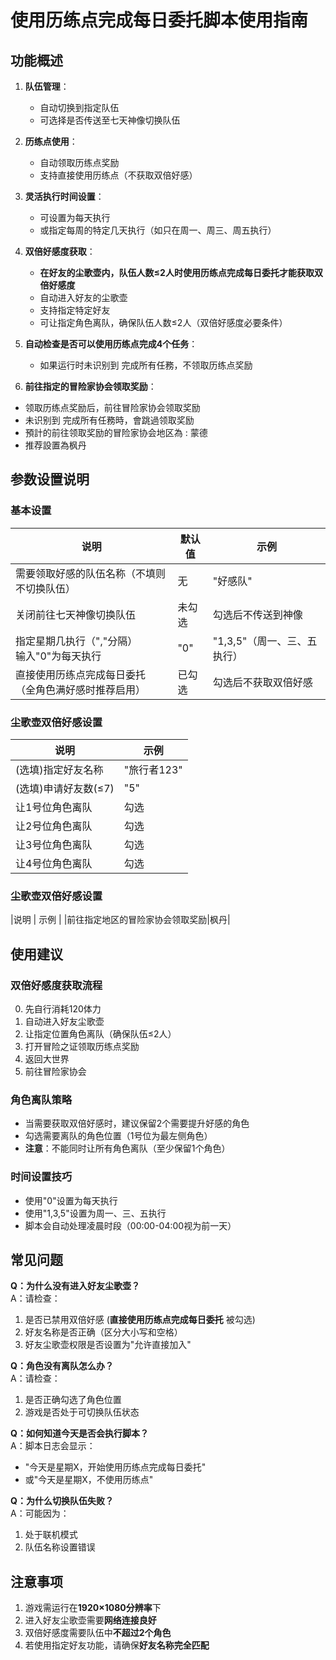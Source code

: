 # 使用历练点完成每日委托脚本使用指南

## 功能概述

1. **队伍管理**：
   - 自动切换到指定队伍
   - 可选择是否传送至七天神像切换队伍

2. **历练点使用**：
   - 自动领取历练点奖励
   - 支持直接使用历练点（不获取双倍好感）

3. **灵活执行时间设置**：
   - 可设置为每天执行
   - 或指定每周的特定几天执行（如只在周一、周三、周五执行）

4. **双倍好感度获取**：
   - **在好友的尘歌壶内，队伍人数≤2人时使用历练点完成每日委托才能获取双倍好感度**
   - 自动进入好友的尘歌壶
   - 支持指定特定好友
   - 可让指定角色离队，确保队伍人数≤2人（双倍好感度必要条件）

5. **自动检查是否可以使用历练点完成4个任务**：
   - 如果运行时未识别到 完成所有任務，不领取历练点奖励

6. **前往指定的冒险家协会领取奖励**：
  - 领取历练点奖励后，前往冒险家协会领取奖励
  - 未识别到 完成所有任務時，會跳過领取奖励
  - 預計的前往领取奖励的冒险家协会地区為 : 蒙德
  - 推荐設置為枫丹


## 参数设置说明

### 基本设置
| 说明 | 默认值 | 示例 |
|------|--------|------|
|需要领取好感的队伍名称（不填则不切换队伍） | 无 | "好感队" |
|关闭前往七天神像切换队伍 | 未勾选 | 勾选后不传送到神像 |
|指定星期几执行（","分隔）<br>输入"0"为每天执行 | "0" | "1,3,5"（周一、三、五执行） |
|直接使用历练点完成每日委托<br>（全角色满好感时推荐启用） | 已勾选 | 勾选后不获取双倍好感 |

### 尘歌壶双倍好感设置
|说明 | 示例 |
|------|------|
| (选填)指定好友名称 | "旅行者123" |
| (选填)申请好友数(≤7) | "5" |
|让1号位角色离队 | 勾选 |
| 让2号位角色离队 | 勾选 |
| 让3号位角色离队 | 勾选 |
| 让4号位角色离队 | 勾选 |

### 尘歌壶双倍好感设置
|说明 | 示例 |
|前往指定地区的冒险家协会领取奖励|枫丹|

## 使用建议

### 双倍好感度获取流程
0. 先自行消耗120体力
1. 自动进入好友尘歌壶
2. 让指定位置角色离队（确保队伍≤2人）
3. 打开冒险之证领取历练点奖励
4. 返回大世界
5. 前往冒险家协会

### 角色离队策略
- 当需要获取双倍好感时，建议保留2个需要提升好感的角色
- 勾选需要离队的角色位置（1号位为最左侧角色）
- **注意**：不能同时让所有角色离队（至少保留1个角色）

### 时间设置技巧
- 使用"0"设置为每天执行
- 使用"1,3,5"设置为周一、三、五执行
- 脚本会自动处理凌晨时段（00:00-04:00视为前一天）

## 常见问题

**Q：为什么没有进入好友尘歌壶？**  
A：请检查：
1. 是否已禁用双倍好感 (**直接使用历练点完成每日委托** 被勾选)
2. 好友名称是否正确（区分大小写和空格）
3. 好友尘歌壶权限是否设置为"允许直接加入"

**Q：角色没有离队怎么办？**  
A：请检查：
1. 是否正确勾选了角色位置
2. 游戏是否处于可切换队伍状态


**Q：如何知道今天是否会执行脚本？**  
A：脚本日志会显示：
- "今天是星期X，开始使用历练点完成每日委托"
- 或"今天是星期X，不使用历练点"

**Q：为什么切换队伍失败？**  
A：可能因为：
1. 处于联机模式
2. 队伍名称设置错误

## 注意事项

1. 游戏需运行在**1920×1080分辨率**下
2. 进入好友尘歌壶需要**网络连接良好**
3. 双倍好感度需要队伍中**不超过2个角色**
4. 若使用指定好友功能，请确保**好友名称完全匹配**
